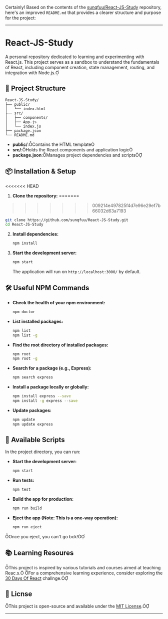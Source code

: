 Certainly! Based on the contents of the [sunqfuu/React-JS-Study](https://github.com/sunqfuu/React-JS-Study) repository, here's an improved `README.md` that provides a clearer structure and purpose for the project:

---

# React-JS-Study

A personal repository dedicated to learning and experimenting with React.js. This project serves as a sandbox to understand the fundamentals of React, including component creation, state management, routing, and integration with Node.js.

## 📁 Project Structure

```
React-JS-Study/
├── public/
│   └── index.html
├── src/
│   ├── components/
│   ├── App.js
│   └── index.js
├── package.json
└── README.md
```

- **public/**:Contains the HTML template
- **src/**:Holds the React components and application logic
- **package.json**:Manages project dependencies and scripts

## 📦 Installation & Setup

<<<<<<< HEAD
1. **Clone the repository:**
=======

>>>>>>> 009214e497825f4d7e96e29ef7b66032d63a7193

   ```bash
   git clone https://github.com/sunqfuu/React-JS-Study.git
   cd React-JS-Study
   ```

2. **Install dependencies:**

   ```bash
   npm install
   ```

3. **Start the development server:**

   ```bash
   npm start
   ```

   The application will run on `http://localhost:3000/` by default.

## 🛠️ Useful NPM Commands

- **Check the health of your npm environment:**

  ```bash
  npm doctor
  ```

- **List installed packages:**

  ```bash
  npm list
  npm list -g
  ```

- **Find the root directory of installed packages:**

  ```bash
  npm root
  npm root -g
  ```

- **Search for a package (e.g., Express):**

  ```bash
  npm search express
  ```

- **Install a package locally or globally:**

  ```bash
  npm install express --save
  npm install -g express --save
  ```

- **Update packages:**

  ```bash
  npm update
  npm update express
  ```

## 🚀 Available Scripts

In the project directory, you can run:

- **Start the development server:**

  ```bash
  npm start
  ```

- **Run tests:**

  ```bash
  npm test
  ```

- **Build the app for production:**

  ```bash
  npm run build
  ```

- **Eject the app (Note: This is a one-way operation):**

  ```bash
  npm run eject
  ```
  
Once you eject, you can't go bck!

## 📚 Learning Resoures

This project is inspired by various tutorials and courses aimed at teaching Reac.s. For a comprehensive learning experience, consider exploring the [30 Days Of React](https://github.com/Asabeneh/30-Days-Of-React) challnge.

## 📄 Licnse

This project is open-source and available under the [MIT License](LICNSE).

---

 